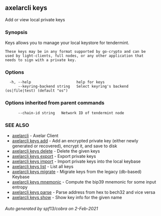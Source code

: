 ## axelarcli keys

Add or view local private keys

### Synopsis

Keys allows you to manage your local keystore for tendermint.

```
These keys may be in any format supported by go-crypto and can be
used by light-clients, full nodes, or any other application that
needs to sign with a private key.
```

### Options

```
  -h, --help                     help for keys
      --keyring-backend string   Select keyring's backend (os|file|test) (default "os")
```

### Options inherited from parent commands

```
      --chain-id string   Network ID of tendermint node
```

### SEE ALSO

- [axelarcli](axelarcli.md)	 - Axelar Client
- [axelarcli keys add](axelarcli_keys_add.md)	 - Add an encrypted private key (either newly generated or recovered), encrypt it, and save to disk
- [axelarcli keys delete](axelarcli_keys_delete.md)	 - Delete the given keys
- [axelarcli keys export](axelarcli_keys_export.md)	 - Export private keys
- [axelarcli keys import](axelarcli_keys_import.md)	 - Import private keys into the local keybase
- [axelarcli keys list](axelarcli_keys_list.md)	 - List all keys
- [axelarcli keys migrate](axelarcli_keys_migrate.md)	 - Migrate keys from the legacy (db-based) Keybase
- [axelarcli keys mnemonic](axelarcli_keys_mnemonic.md)	 - Compute the bip39 mnemonic for some input entropy
- [axelarcli keys parse](axelarcli_keys_parse.md)	 - Parse address from hex to bech32 and vice versa
- [axelarcli keys show](axelarcli_keys_show.md)	 - Show key info for the given name

###### Auto generated by spf13/cobra on 2-Feb-2021
